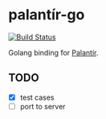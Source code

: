 # palantír-go

[![Build Status](https://travis-ci.org/welcome-to-shire/palantir-go.svg?branch=master)](https://travis-ci.org/welcome-to-shire/palantir-go)

Golang binding for [Palantír](https://github.com/welcome-to-shire/palantir).


## TODO

- [x] test cases
- [ ] port to server
